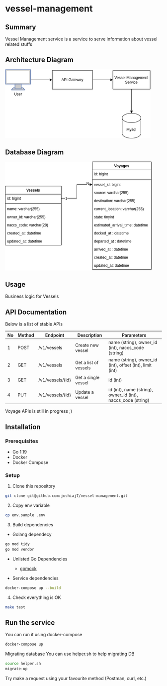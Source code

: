 # vessel-management

## Summary
Vessel Management service is a service to serve information about vessel related stuffs

## Architecture Diagram
![architecture_diagram](architecture_diagram.png "Architechture Diagram")

## Database Diagram
![db_diagram](db_diagram.png "Database Diagram")

## Usage
Business logic for Vessels

## API Documentation
Below is a list of stable APIs

| No | Method | Endpoint         | Description           | Parameters                                                   |
|----|--------|------------------|-----------------------|--------------------------------------------------------------|
| 1  | POST   | /v1/vessels      | Create new vessel     | name (string), owner_id (int), naccs_code (string)           |
| 2  | GET    | /v1/vessels      | Get a list of vessels | name (string), owner_id (int), offset (int), limit (int)     |
| 3  | GET    | /v1/vessels/{id} | Get a single vessel   | id (int)                                                     |
| 4  | PUT    | /v1/vessels/{id} | Update a vessel       | id (int), name (string), owner_id (int), naccs_code (string) |

Voyage APIs is still in progress ;)

## Installation

### Prerequisites
- Go 1.19
- Docker
- Docker Compose

### Setup

1. Clone this repository

```sh
git clone git@github.com:joshiaj7/vessel-management.git
```

2. Copy env variable

```sh
cp env.sample .env 
```

3. Build dependencies

- Golang dependecy

```sh
go mod tidy
go mod vendor
```

- Unlisted Go Dependencies
    - [gomock](https://github.com/golang/mock)

- Service dependencies

```sh
docker-compose up --build
```

4. Check everything is OK

```sh
make test
```

## Run the service
You can run it using docker-compose

```sh
docker-compose up
```

Migrating database
You can use helper.sh to help migrating DB

```sh
source helper.sh
migrate-up
```

Try make a request using your favourite method (Postman, curl, etc.)
